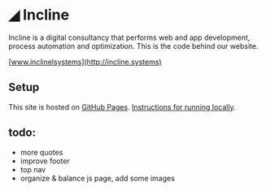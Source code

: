 # ◢ Incline

Incline is a digital consultancy that performs web and app development, process automation and optimization.
This is the code behind our website.

[www.inclinelsystems](http://incline.systems)

## Setup

This site is hosted on [GitHub Pages](https://pages.github.com/).
[Instructions for running locally](https://help.github.com/articles/setting-up-your-github-pages-site-locally-with-jekyll/).

## todo:
* more quotes
* improve footer
* top nav
* organize & balance js page, add some images
